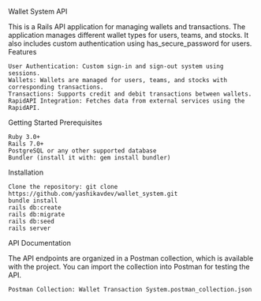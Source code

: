 Wallet System API

This is a Rails API application for managing wallets and transactions. The application manages different wallet types for users, teams, and stocks. It also includes custom authentication using has_secure_password for users.
Features

    User Authentication: Custom sign-in and sign-out system using sessions.
    Wallets: Wallets are managed for users, teams, and stocks with corresponding transactions.
    Transactions: Supports credit and debit transactions between wallets.
    RapidAPI Integration: Fetches data from external services using the RapidAPI.

Getting Started
Prerequisites

    Ruby 3.0+
    Rails 7.0+
    PostgreSQL or any other supported database
    Bundler (install it with: gem install bundler)

Installation

    Clone the repository: git clone https://github.com/yashikavdev/wallet_system.git
    bundle install
    rails db:create
    rails db:migrate
    rails db:seed
    rails server

API Documentation

The API endpoints are organized in a Postman collection, which is available with the project. You can import the collection into Postman for testing the API.

    Postman Collection: Wallet Transaction System.postman_collection.json

